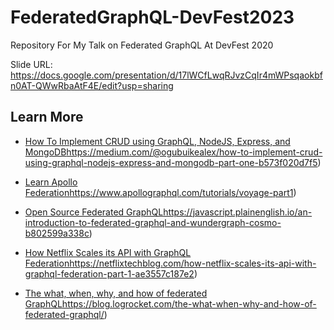 # FederatedGraphQL-DevFest2023

Repository For My Talk on Federated GraphQL At DevFest 2020

Slide URL: https://docs.google.com/presentation/d/17lWCfLwqRJvzCqIr4mWPsqaokbfn0AT-QWwRbaAtF4E/edit?usp=sharing


## Learn More

- [How To Implement CRUD using GraphQL, NodeJS, Express, and MongoDB](https://medium.com/@ogubuikealex/how-to-implement-crud-using-graphql-nodejs-express-and-mongodb-part-one-b573f020d7f5)https://medium.com/@ogubuikealex/how-to-implement-crud-using-graphql-nodejs-express-and-mongodb-part-one-b573f020d7f5)

- [Learn Apollo Federation](https://www.apollographql.com/tutorials/voyage-part1)https://www.apollographql.com/tutorials/voyage-part1)

- [Open Source Federated GraphQL](https://javascript.plainenglish.io/an-introduction-to-federated-graphql-and-wundergraph-cosmo-b802599a338c)https://javascript.plainenglish.io/an-introduction-to-federated-graphql-and-wundergraph-cosmo-b802599a338c)

- [How Netflix Scales its API with GraphQL Federation](https://netflixtechblog.com/how-netflix-scales-its-api-with-graphql-federation-part-1-ae3557c187e2)https://netflixtechblog.com/how-netflix-scales-its-api-with-graphql-federation-part-1-ae3557c187e2)

- [The what, when, why, and how of federated GraphQL](https://blog.logrocket.com/the-what-when-why-and-how-of-federated-graphql/)https://blog.logrocket.com/the-what-when-why-and-how-of-federated-graphql/)
